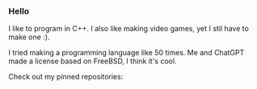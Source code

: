 ### Hello 
I like to program in C++. I also like making video games, yet I stil have to make one :).

I tried making a programming language like 50 times.
Me and ChatGPT made a license based on FreeBSD, I think it's cool.

Check out my pinned repositories:
